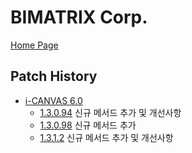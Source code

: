 # BIMATRIX Corp.
[Home Page](http://www.bimatrix.co.kr/index.html)

## Patch History

- [i-CANVAS 6.0](i-CANVAS6/pacth/)
  - [1.3.0.94](i-CANVAS6/pacth/1.3.0.94.md) 신규 메서드 추가 및 개선사항
  - [1.3.0.98](i-CANVAS6/pacth/1.3.0.98.md) 신규 메서드 추가
  - [1.3.1.2](i-CANVAS6/pacth/1.3.1.2.md) 신규 메서드 추가 및 개선사항